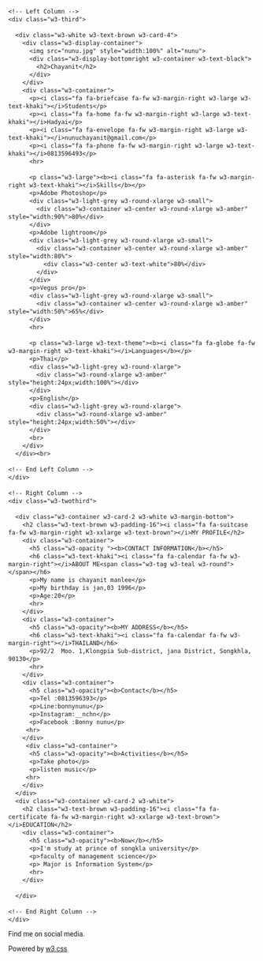 <!DOCTYPE html>
<html>
<title>W3.CSS Template</title>
<meta charset="UTF-8">
<meta name="viewport" content="width=device-width, initial-scale=1">
<link rel="stylesheet" href="w3.css">
<link rel='stylesheet' href='https://fonts.googleapis.com/css?family=Roboto'>
<link rel="stylesheet" href="https://cdnjs.cloudflare.com/ajax/libs/font-awesome/4.7.0/css/font-awesome.min.css">
<style>
html,body,h1,h2,h3,h4,h5,h6 {font-family: "Roboto", sans-serif}
</style>
<body class="w3-brown">

<!-- Page Container -->
<div class="w3-content w3-margin-top" style="max-width:1400px;">

  <!-- The Grid -->
  <div class="w3-row-padding">
  
    <!-- Left Column -->
    <div class="w3-third">
    
      <div class="w3-white w3-text-brown w3-card-4">
        <div class="w3-display-container">
          <img src="nunu.jpg" style="width:100%" alt="nunu">
          <div class="w3-display-bottomright w3-container w3-text-black">
            <h2>Chayanit</h2>
          </div>
        </div>
        <div class="w3-container">
          <p><i class="fa fa-briefcase fa-fw w3-margin-right w3-large w3-text-khaki"></i>Students</p>
          <p><i class="fa fa-home fa-fw w3-margin-right w3-large w3-text-khaki"></i>Hadyai</p>
          <p><i class="fa fa-envelope fa-fw w3-margin-right w3-large w3-text-khaki"></i>nunuchayanit@gmail.com</p>
          <p><i class="fa fa-phone fa-fw w3-margin-right w3-large w3-text-khaki"></i>0813596493</p>
          <hr>

          <p class="w3-large"><b><i class="fa fa-asterisk fa-fw w3-margin-right w3-text-khaki"></i>Skills</b></p>
          <p>Adobe Photoshop</p>
          <div class="w3-light-grey w3-round-xlarge w3-small">
            <div class="w3-container w3-center w3-round-xlarge w3-amber" style="width:90%">80%</div>
          </div>
          <p>Adobe lightroom</p>
          <div class="w3-light-grey w3-round-xlarge w3-small">
            <div class="w3-container w3-center w3-round-xlarge w3-amber" style="width:80%">
              <div class="w3-center w3-text-white">80%</div>
            </div>
          </div>
          <p>Vegus pro</p>
          <div class="w3-light-grey w3-round-xlarge w3-small">
            <div class="w3-container w3-center w3-round-xlarge w3-amber" style="width:50%">65%</div>
          </div>
          <hr>

          <p class="w3-large w3-text-theme"><b><i class="fa fa-globe fa-fw w3-margin-right w3-text-khaki"></i>Languages</b></p>
          <p>Thai</p>
          <div class="w3-light-grey w3-round-xlarge">
            <div class="w3-round-xlarge w3-amber" style="height:24px;width:100%"></div>
          </div>
          <p>English</p>
          <div class="w3-light-grey w3-round-xlarge">
            <div class="w3-round-xlarge w3-amber" style="height:24px;width:50%"></div>
          </div>
          <br>
        </div>
      </div><br>

    <!-- End Left Column -->
    </div>

    <!-- Right Column -->
    <div class="w3-twothird">
    
      <div class="w3-container w3-card-2 w3-white w3-margin-bottom">
        <h2 class="w3-text-brown w3-padding-16"><i class="fa fa-suitcase fa-fw w3-margin-right w3-xxlarge w3-text-brown"></i>MY PROFILE</h2>
        <div class="w3-container">
          <h5 class="w3-opacity "><b>CONTACT INFORMATION</b></h5>
          <h6 class="w3-text-khaki"><i class="fa fa-calendar fa-fw w3-margin-right"></i>ABOUT ME<span class="w3-tag w3-teal w3-round"></span></h6>
          <p>My name is chayanit manlee</p>
		  <p>My birthday is jan,03 1996</p>
		  <p>Age:20</p>
          <hr>
        </div>
        <div class="w3-container">
          <h5 class="w3-opacity"><b>MY ADDRESS</b></h5>
          <h6 class="w3-text-khaki"><i class="fa fa-calendar fa-fw w3-margin-right"></i>THAILAND</h6>
          <p>92/2  Moo. 1,Klongpia Sub-district, jana District, Songkhla, 90130</p>
          <hr>
        </div>
        <div class="w3-container">
          <h5 class="w3-opacity"><b>Contact</b></h5>
          <p>Tel :0813596393</p>
		  <p>Line:bonnynunu</p>
		  <p>Instagram:__nchn</p>
		  <p>Facebook :Bonny nunu</p>
		 <hr>
        </div>
		 <div class="w3-container">
          <h5 class="w3-opacity"><b>Activities</b></h5>
          <p>Take photo</p>
		  <p>listen music</p>
		 <hr>
        </div>
      </div>
      <div class="w3-container w3-card-2 w3-white">
        <h2 class="w3-text-brown w3-padding-16"><i class="fa fa-certificate fa-fw w3-margin-right w3-xxlarge w3-text-brown"></i>EDUCATION</h2>
        <div class="w3-container">
          <h5 class="w3-opacity"><b>Now</b></h5>
          <p>I'm study at prince of songkla university</p>
		  <p>faculty of management science</p>
		  <p> Major is Information System</p>
          <hr>
        </div>
		
      </div>

    <!-- End Right Column -->
    </div>
    
  <!-- End Grid -->
  </div>
  
  <!-- End Page Container -->
</div>

<footer class="w3-container w3-khaki w3-center w3-margin-top">
  <p>Find me on social media.</p>
  <i class="fa fa-facebook-official w3-hover-text-indigo w3-large"></i>
  <i class="fa fa-instagram w3-hover-text-purple w3-large"></i>
  <i class="fa fa-snapchat w3-hover-text-yellow w3-large"></i>
  <i class="fa fa-pinterest-p w3-hover-text-red w3-large"></i>
  <i class="fa fa-twitter w3-hover-text-light-blue w3-large"></i>
  <i class="fa fa-linkedin w3-hover-text-indigo w3-large"></i>
  <p>Powered by <a href="https://www.w3schools.com/w3css/default.asp" target="_blank">w3.css</a></p>
</footer>

</body>
</html>
